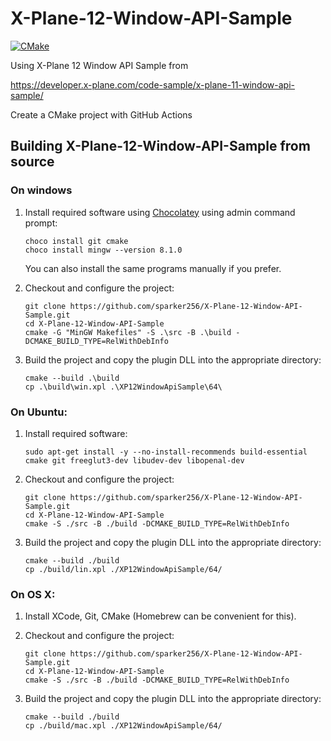 # X-Plane-12-Window-API-Sample

[![CMake](https://github.com/sparker256/X-Plane-12-Window-API-Sample/actions/workflows/cmake.yml/badge.svg)](https://github.com/sparker256/X-Plane-12-Window-API-Sample/actions/workflows/cmake.yml)

Using X-Plane 12 Window API Sample from

https://developer.x-plane.com/code-sample/x-plane-11-window-api-sample/

Create a CMake project with GitHub Actions

## Building X-Plane-12-Window-API-Sample from source

### On windows

1.  Install required software using [Chocolatey](https://chocolatey.org/) using admin command prompt:

    ```
    choco install git cmake
    choco install mingw --version 8.1.0
    ```

    You can also install the same programs manually if you prefer.

2.  Checkout and configure the project:

    ```
    git clone https://github.com/sparker256/X-Plane-12-Window-API-Sample.git
    cd X-Plane-12-Window-API-Sample
    cmake -G "MinGW Makefiles" -S .\src -B .\build -DCMAKE_BUILD_TYPE=RelWithDebInfo
    ```

3.  Build the project and copy the plugin DLL into the appropriate directory:

    ```
    cmake --build .\build
    cp .\build\win.xpl .\XP12WindowApiSample\64\
    ```

### On Ubuntu:

1. Install required software:

   ```
   sudo apt-get install -y --no-install-recommends build-essential cmake git freeglut3-dev libudev-dev libopenal-dev

   ```

2. Checkout and configure the project:

   ```
   git clone https://github.com/sparker256/X-Plane-12-Window-API-Sample.git
   cd X-Plane-12-Window-API-Sample
   cmake -S ./src -B ./build -DCMAKE_BUILD_TYPE=RelWithDebInfo
   ```

3. Build the project and copy the plugin DLL into the appropriate directory:

   ```
   cmake --build ./build
   cp ./build/lin.xpl ./XP12WindowApiSample/64/
   ```

### On OS X:

1. Install XCode, Git, CMake (Homebrew can be convenient for this).

2. Checkout and configure the project:

   ```
   git clone https://github.com/sparker256/X-Plane-12-Window-API-Sample.git
   cd X-Plane-12-Window-API-Sample
   cmake -S ./src -B ./build -DCMAKE_BUILD_TYPE=RelWithDebInfo
   ```

3. Build the project and copy the plugin DLL into the appropriate directory:

   ```
   cmake --build ./build
   cp ./build/mac.xpl ./XP12WindowApiSample/64/
   ```
